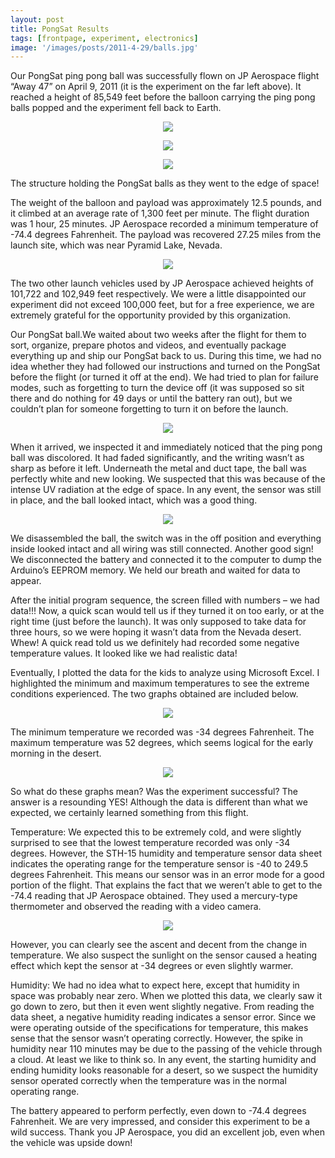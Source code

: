 ```yaml
---
layout: post
title: PongSat Results
tags: [frontpage, experiment, electronics]
image: '/images/posts/2011-4-29/balls.jpg'
---
```


Our PongSat ping pong ball was successfully flown on JP Aerospace flight “Away 47” on April 9, 2011 (it is the experiment on the far left above). It reached a height of 85,549 feet before the balloon carrying the ping pong balls popped and the experiment fell back to Earth.
<p align="center">
  <img src="/images/posts/2011-4-29/setup.jpg">
</p>

<p align="center">
  <img src="/images/posts/2011-4-29/liftoff.jpg">
</p>

<p align="center">
  <img src="/images/posts/2011-4-29/balloon.jpg">
</p>
The structure holding the PongSat balls as they went to the edge of space!

The weight of the balloon and payload was approximately 12.5 pounds, and it climbed at an average rate of 1,300 feet per minute. The flight duration was 1 hour, 25 minutes. JP Aerospace recorded a minimum temperature of -74.4 degrees Fahrenheit. The payload was recovered 27.25 miles from the launch site, which was near Pyramid Lake, Nevada.
<p align="center">
  <img src="/images/posts/2011-4-29/lake.jpg">
</p>
The two other launch vehicles used by JP Aerospace achieved heights of 101,722 and 102,949 feet respectively. We were a little disappointed our experiment did not exceed 100,000 feet, but for a free experience, we are extremely grateful for the opportunity provided by this organization.

Our PongSat ball.We waited about two weeks after the flight for them to sort, organize, prepare photos and videos, and eventually package everything up and ship our PongSat back to us. During this time, we had no idea whether they had followed our instructions and turned on the PongSat before the flight (or turned it off at the end). We had tried to plan for failure modes, such as forgetting to turn the device off (it was supposed so sit there and do nothing for 49 days or until the battery ran out), but we couldn’t plan for someone forgetting to turn it on before the launch.
<p align="center">
  <img src="/images/posts/2011-4-29/recovered.jpg">
</p>
When it arrived, we inspected it and immediately noticed that the ping pong ball was discolored. It had faded significantly, and the writing wasn’t as sharp as before it left. Underneath the metal and duct tape, the ball was perfectly white and new looking. We suspected that this was because of the intense UV radiation at the edge of space. In any event, the sensor was still in place, and the ball looked intact, which was a good thing.
<p align="center">
  <img src="/images/posts/2011-4-29/unpacked.jpg">
</p>
We disassembled the ball, the switch was in the off position and everything inside looked intact and all wiring was still connected. Another good sign! We disconnected the battery and connected it to the computer to dump the Arduino’s EEPROM memory. We held our breath and waited for data to appear.

After the initial program sequence, the screen filled with numbers – we had data!!! Now, a quick scan would tell us if they turned it on too early, or at the right time (just before the launch). It was only supposed to take data for three hours, so we were hoping it wasn’t data from the Nevada desert. Whew! A quick read told us we definitely had recorded some negative temperature values. It looked like we had realistic data!

Eventually, I plotted the data for the kids to analyze using Microsoft Excel. I highlighted the minimum and maximum temperatures to see the extreme conditions experienced. The two graphs obtained are included below.
<p align="center">
  <img src="/images/posts/2011-4-29/temperature.png">
</p>
The minimum temperature we recorded was -34 degrees Fahrenheit. The maximum temperature was 52 degrees, which seems logical for the early morning in the desert.
<p align="center">
  <img src="/images/posts/2011-4-29/humidity.png">
</p>
So what do these graphs mean? Was the experiment successful? The answer is a resounding YES! Although the data is different than what we expected, we certainly learned something from this flight.

Temperature: We expected this to be extremely cold, and were slightly surprised to see that the lowest temperature recorded was only -34 degrees. However, the STH-15 humidity and temperature sensor data sheet indicates the operating range for the temperature sensor is -40 to 249.5 degrees Fahrenheit. This means our sensor was in an error mode for a good portion of the flight. That explains the fact that we weren’t able to get to the -74.4 reading that JP Aerospace obtained. They used a mercury-type thermometer and observed the reading with a video camera.
<p align="center">
  <img src="/images/posts/2011-4-29/mercury.jpg">
</p>
However, you can clearly see the ascent and decent from the change in temperature. We also suspect the sunlight on the sensor caused a heating effect which kept the sensor at -34 degrees or even slightly warmer.

Humidity: We had no idea what to expect here, except that humidity in space was probably near zero. When we plotted this data, we clearly saw it go down to zero, but then it even went slightly negative. From reading the data sheet, a negative humidity reading indicates a sensor error. Since we were operating outside of the specifications for temperature, this makes sense that the sensor wasn’t operating correctly. However, the spike in humidity near 110 minutes may be due to the passing of the vehicle through a cloud. At least we like to think so. In any event, the starting humidity and ending humidity looks reasonable for a desert, so we suspect the humidity sensor operated correctly when the temperature was in the normal operating range.

The battery appeared to perform perfectly, even down to -74.4 degrees Fahrenheit. We are very impressed, and consider this experiment to be a wild success. Thank you JP Aerospace, you did an excellent job, even when the vehicle was upside down!
